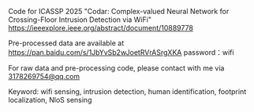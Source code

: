 Code for ICASSP 2025 "Codar: Complex-valued Neural Network for Crossing-Floor Intrusion Detection via WiFi"
https://ieeexplore.ieee.org/abstract/document/10889778

Pre-processed data are available at https://pan.baidu.com/s/1JbYvSb2wJoetRVrASrgXKA 
password：wifi 

For raw data and pre-processing code, please contact with me via 3178269754@qq.com

Keyword: wifi sensing, intrusion detection, human identification, footprint localization, NloS sensing
